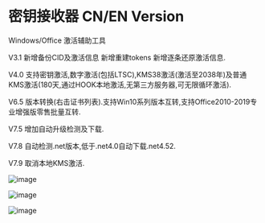 # 密钥接收器  CN/EN Version

Windows/Office 激活辅助工具

V3.1 新增备份CID及激活信息 新增重建tokens 新增逐条还原激活信息. 

V4.0 支持密钥激活,数字激活(包括LTSC),KMS38激活(激活至2038年)及普通KMS激活(180天,通过HOOK本地激活,无第三方服务器,可无限循环激活).

V6.5 版本转换(右击证书列表).支持Win10系列版本互转,支持Office2010-2019专业增强版零售批量互转.

V7.5 增加自动升级检测及下载.  

V7.8 自动检测.net版本,低于.net4.0自动下载.net4.52.   

V7.9 取消本地KMS激活.  

![image](https://github.com/laomms/MSReceiver/blob/master/接收器.gif)   

![image](https://github.com/laomms/CoolQQ/blob/master/机器人.gif)  

![image](https://github.com/laomms/MSReceiver/blob/master/app.jpg)

